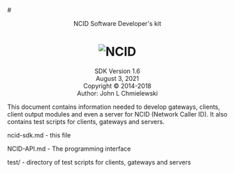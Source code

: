 #<center> NCID Software Developer's kit</center>

# <center>![NCID](ncid-1.jpg)</center>

<center>SDK Version 1.6</center>
<center>August 3, 2021</center>

<center>Copyright &copy; 2014-2018</center>
<center>Author: John L Chmielewski</center>

This document contains information needed to develop gateways, clients, client output modules and even a server for NCID (Network Caller ID). It also contains test scripts for clients, gateways and servers.

ncid-sdk.md - this file

NCID-API.md - The programming interface

test/ - directory of test scripts for clients, gateways and servers
